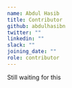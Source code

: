 ```yaml
---
name: Abdul Hasib
title: Contributor
github: abdulhasibn
twitter: ""
linkedin: ""
slack: ""
joining_date: ""
role: contributor
---
```


Still waiting for this
